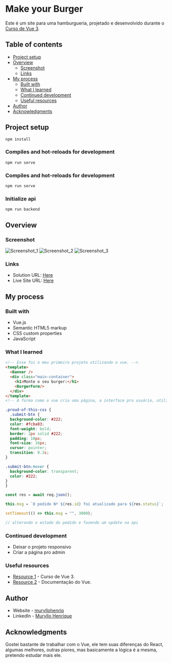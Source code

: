 # Make your Burger

Este é um site para uma hamburgueria, projetado e desenvolvido durante o [Curso de Vue 3](https://www.youtube.com/playlist?list=PLnDvRpP8BnezDglaAvtWgQXzsOmXUuRHL).

## Table of contents

- [Project setup](#project-setup)
- [Overview](#overview)
  - [Screenshot](#screenshot)
  - [Links](#links)
- [My process](#my-process)
  - [Built with](#built-with)
  - [What I learned](#what-i-learned)
  - [Continued development](#continued-development)
  - [Useful resources](#useful-resources)
- [Author](#author)
- [Acknowledgments](#acknowledgments)

## Project setup
```
npm install
```

### Compiles and hot-reloads for development
```
npm run serve
```

### Compiles and hot-reloads for development
```
npm run serve
```

### Initialize api
```
npm run backend
```

## Overview

### Screenshot

![Screenshot_1](https://user-images.githubusercontent.com/105292489/206544118-883a63fc-7793-495a-ab22-d9a0e7f03928.jpg)
![Screenshot_2](https://user-images.githubusercontent.com/105292489/206544915-16e89387-31e7-4b5f-9891-776a5fde519e.jpg)
![Screenshot_3](https://user-images.githubusercontent.com/105292489/206544932-788a49a1-cf33-4b21-b7bf-d5d67a6e452a.jpg)

### Links

- Solution URL: [Here](https://github.com/muryllohenriq/make-your-burger)
- Live Site URL: [Here](https://make-your-burger-xi.vercel.app)

## My process

### Built with

- Vue.js
- Semantic HTML5 markup
- CSS custom properties
- JavaScript

### What I learned

```html
<!-- Esse foi o meu primeiro projeto utilizando o vue. -->
<template>
  <Banner />
  <div class="main-container">
    <h1>Monte o seu burger:</h1>
    <BurgerForm/>
  </div>
</template>
<!-- A forma como o vue cria uma página, a interface pro usuário, utilizando compomnentes, é muito prático e organizado -->
```
```css
.proud-of-this-css {
  .submit-btn {
  background-color: #222;
  color: #fcba03;
  font-weight: bold;
  border: 2px solid #222;
  padding: 10px;
  font-size: 16px;
  cursor: pointer;
  transition: 0.3s;
}

.submit-btn:hover {
  background-color: transparent;
  color: #222;
}
}
```
```js
const res = await req.json();

this.msg = `O pedido Nº ${res.id} foi atualizado para ${res.status}`;

setTimeout(() => this.msg = "", 3000);

// alterando o estado do pedido e fazendo um update na api
```
### Continued development

- Deixar o projeto responsivo
- Criar a página pro admin

### Useful resources

- [Resource 1](https://www.youtube.com/playlist?list=PLnDvRpP8BnezDglaAvtWgQXzsOmXUuRHL) - Curso de Vue 3.
- [Resource 2](https://vuejs.org) - Documentação do Vue.

## Author

- Website - [muryllohenriq](https://github.com/muryllohenriq)
- LinkedIn - [Muryllo Henrique](https://www.linkedin.com/in/muryllohenrique/)

## Acknowledgments

Gostei bastante de trabalhar com o Vue, ele tem suas diferenças do React, algumas melhores, outras piores, mas basicamente a lógica é a mesma, pretendo estudar mais ele.
